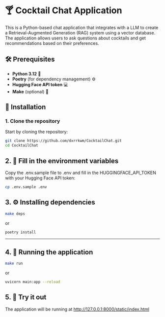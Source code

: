 # 🍸 Cocktail Chat Application

This is a Python-based chat application that integrates with a LLM to create a Retrieval-Augmented Generation (RAG) system using a vector database. The application allows users to ask questions about cocktails and get recommendations based on their preferences.

## 🛠️ Prerequisites

- **Python 3.12** 🐍
- **Poetry** (for dependency management) ⚙️
- **Hugging Face API token** 💻
- **Make** (optional) 🧰

## 🚀 Installation

### 1. Clone the repository
Start by cloning the repository:

```bash
git clone https://github.com/dxrrkwm/CocktailChat.git
cd CocktailChat
```

## 2. 📄 Fill in the environment variables
Copy the .env.sample file to .env and fill in the HUGGINGFACE_API_TOKEN with your Hugging Face API token:
   ```bash
   cp .env.sample .env
   ```
## 3. ⚙️ Installing dependencies
   ```bash
   make deps
   ```
   or
   ```bash
   poetry install
   ```
-------------------
## 4. 🧨 Running the application
   ```bash
   make run
   ```
   or
   ```bash
   uvicorn main:app --reload
   ```
## 5. 🐾 Try it out
The application will be running at http://127.0.0.1:8000/static/index.html
